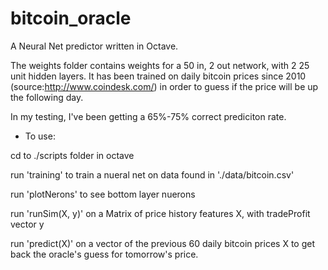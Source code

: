 bitcoin_oracle
==============
A Neural Net predictor written in Octave.

The weights folder contains weights for a 50 in, 2 out network, with 2 25 unit hidden layers. It has been trained on daily bitcoin prices since 2010 (source:http://www.coindesk.com/) in order to guess if the price will be up the following day.

In my testing, I've been getting a 65%-75% correct prediciton rate.


- To use:

 cd to ./scripts folder in octave

 run 'training' to train a nueral net on data found in './data/bitcoin.csv'

  run 'plotNerons' to see bottom layer nuerons

  run 'runSim(X, y)' on a Matrix of price history features X, with tradeProfit vector y

  run 'predict(X)' on a vector of the previous 60 daily bitcoin prices X to get back the oracle's guess for tomorrow's price.
